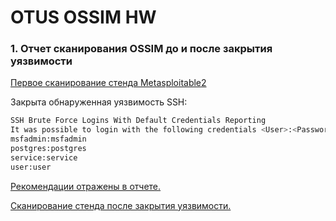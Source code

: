 # OTUS OSSIM HW

### 1. Отчет сканирования OSSIM до и после закрытия уязвимости
[Первое сканирование стенда Metasploitable2](https://github.com/MelnikovAlexey/vagrant/blob/hw-6/1.%20firstScan.pdf) 

Закрыта обнаруженная уязвимость SSH:
```bash
SSH Brute Force Logins With Default Credentials Reporting
It was possible to login with the following credentials <User>:<Password>
msfadmin:msfadmin
postgres:postgres
service:service
user:user
```
[Рекомендации отражены в отчете.](https://github.com/MelnikovAlexey/vagrant/blob/hw-6/2.%20report_SSH.pdf)

[Сканирование стенда после закрытия уязвимости.](https://github.com/MelnikovAlexey/vagrant/blob/hw-6/3.%20Scan%20Patch%20SSH.pdf)
